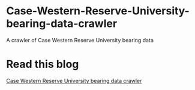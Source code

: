 # Case-Western-Reserve-University-bearing-data-crawler
A crawler of Case Western Reserve University bearing data

# Read this blog
[Case Western Reserve University bearing data crawler](http://hp.stuhome.net/index.php/2017/11/03/case-western-reserve-university-bearing-data-center-crawler/)

